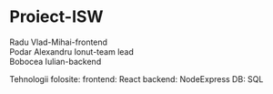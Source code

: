 # Proiect-ISW
Radu Vlad-Mihai-frontend  
Podar Alexandru Ionut-team lead  
Bobocea Iulian-backend  

Tehnologii folosite: 
frontend: React
backend: NodeExpress
DB: SQL
